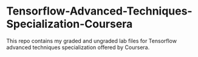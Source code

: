 # Tensorflow-Advanced-Techniques-Specialization-Coursera
This repo contains my graded and ungraded lab files for Tensorflow advanced techniques specialization offered by Coursera.
